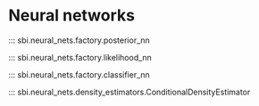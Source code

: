 # Neural networks

::: sbi.neural_nets.factory.posterior_nn

::: sbi.neural_nets.factory.likelihood_nn

::: sbi.neural_nets.factory.classifier_nn

::: sbi.neural_nets.density_estimators.ConditionalDensityEstimator
